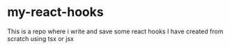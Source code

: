 # my-react-hooks

This is a repo where i write and save some react hooks I have created from scratch using tsx or jsx
